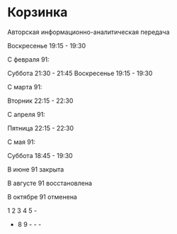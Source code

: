 # Корзинка

Авторская информационно-аналитическая передача

Воскресенье 19:15 - 19:30

С февраля 91:

Суббота     21:30 - 21:45
Воскресенье 19:15 - 19:30

С марта 91:

Вторник     22:15 - 22:30

С апреля 91:

Пятница     22:15 - 22:30

С мая 91:

Суббота     18:45 - 19:30

В июне 91 закрыта

В августе 91 восстановлена

В октябре 91 отменена

1   2   3   4   5   -
-   8   9   -   -   -
